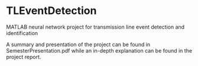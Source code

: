 # TLEventDetection
MATLAB neural network project for transmission line event detection and identification

A summary and presentation of the project can be found in SemesterPresentation.pdf while an in-depth explanation can be found in the project report.
